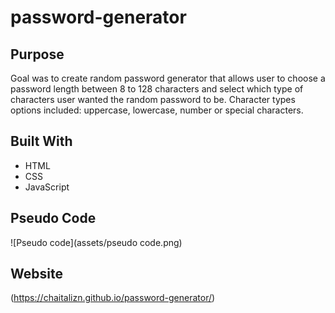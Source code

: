 # password-generator

## Purpose
Goal was to create random password generator that allows user to choose a password length between 8 to 128 characters and select which type of characters user wanted the random password to be. 
Character types options included: uppercase, lowercase, number or special characters.

## Built With
* HTML
* CSS
* JavaScript

## Pseudo Code 
![Pseudo code](assets/pseudo code.png)

## Website
(https://chaitalizn.github.io/password-generator/)
